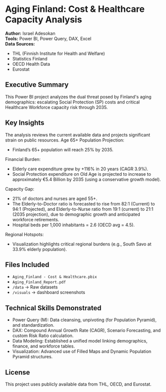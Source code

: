 # Aging Finland: Cost & Healthcare Capacity Analysis

**Author:** Israel Adesokan  
**Tools:** Power BI, Power Query, DAX, Excel  
**Data Sources:**  
- THL (Finnish Institute for Health and Welfare)  
- Statistics Finland  
- OECD Health Data  
- Eurostat  

## Executive Summary
This Power BI project analyzes the dual threat posed by Finland's aging demographics: escalating Social Protection (SP) costs and critical Healthcare Workforce capacity risk through 2035.

## Key Insights
The analysis reviews the current available data and projects significant strain on public resources.
Age 65+ Population Projection:
- Finland’s 65+ population will reach 25% by 2035.

Financial Burden: 
- Elderly care expenditure grew by +116% in 20 years (CAGR 3.9%).
- Social Protection expenditure on Old Age is projected to increase to approximately €5.4 Billion by 2035 (using a conservative growth model).

Capacity Gap: 
- 21% of doctors and nurses are aged 55+.  
- The Elderly-to-Doctor ratio is forecasted to rise from 82:1 (Current) to 94:1 (Projected), and Elderly-to-Nurse ratio from 19:1 (current) to 21:1 (2035 projection), due to demographic growth and anticipated workforce retirements.
- Hospital beds per 1,000 inhabitants = 2.6 (OECD avg = 4.5).  

Regional Hotspots: 
- Visualization highlights critical regional burdens (e.g., South Savo at 33.9% elderly population).


## Files Included
- `Aging_Finland - Cost & Healthcare.pbix` 
- `Aging_Finland_Report.pdf` 
- `/data` → Raw datasets  
- `/visuals` → dashboard screenshots  

## Technical Skills Demonstrated
-	Power Query (M): Data cleansing, unpivoting (for Population Pyramid), and standardization.
-	DAX: Compound Annual Growth Rate (CAGR), Scenario Forecasting, and custom Risk Ratio calculation.
-	Data Modeling: Established a unified model linking demographics, finance, and workforce tables.
-	Visualization: Advanced use of Filled Maps and Dynamic Population Pyramid structures.


## License
This project uses publicly available data from THL, OECD, and Eurostat.
